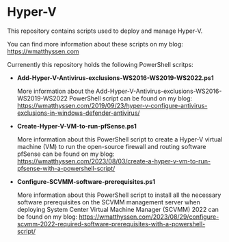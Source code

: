 # Hyper-V

This repository contains scripts used to deploy and manage Hyper-V.

You can find more information about these scripts on my blog: https://wmatthyssen.com

Currenently this repository holds the following PowerShell scritps:

 - **Add-Hyper-V-Antivirus-exclusions-WS2016-WS2019-WS2022.ps1**

   More information about the Add-Hyper-V-Antivirus-exclusions-WS2016-WS2019-WS2022 PowerShell script can be found on my blog: https://wmatthyssen.com/2019/09/23/hyper-v-configure-antivirus-exclusions-in-windows-defender-antivirus/

 - **Create-Hyper-V-VM-to-run-pfSense.ps1**

   More information about this PowerShell script to create a Hyper-V virtual machine (VM) to run the open-source firewall and routing software pfSense can be found on my blog: https://wmatthyssen.com/2023/08/03/create-a-hyper-v-vm-to-run-pfsense-with-a-powershell-script/

 - **Configure-SCVMM-software-prerequisites.ps1**

   More information about this PowerShell script to install all the necessary software prerequisites on the SCVMM management server when deploying System Center Virtual Machine Manager (SCVMM) 2022 can be found on my blog: https://wmatthyssen.com/2023/08/29/configure-scvmm-2022-required-software-prerequisites-with-a-powershell-script/
   
